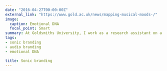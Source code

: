 ```yaml
---
date: "2016-04-27T00:00:00Z"
external_link: "https://www.gold.ac.uk/news/mapping-musical-moods-/"
image:
  caption: Emotional DNA
  focal_point: Smart
summary: At Goldsmiths University, I work as a research assistant on a new project which seeks to create an ‘`emotional DNA map`’ that can predict the subconscious impact music used in marketing has on consumers.
tags: 
- sonic branding
- audio branding
- emotional DNA

title: Sonic branding
---
```


